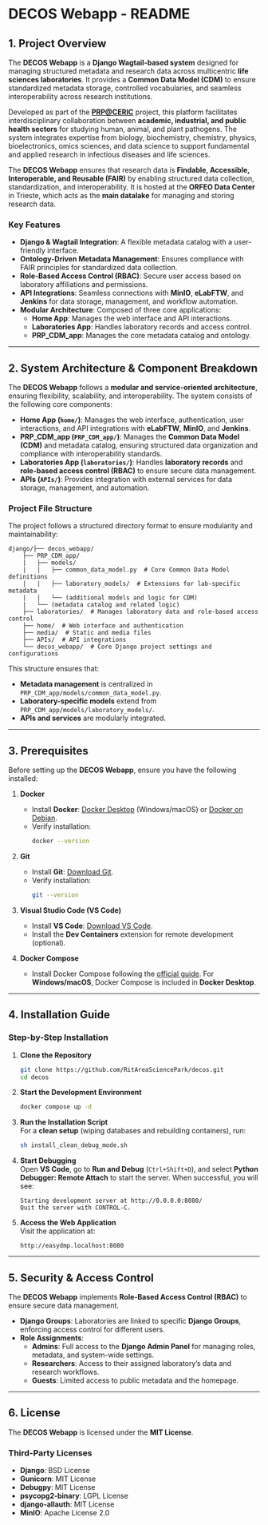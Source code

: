 # **DECOS Webapp - README**

## **1. Project Overview**

The **DECOS Webapp** is a **Django Wagtail-based system** designed for managing structured metadata and research data across multicentric **life sciences laboratories**. It provides a **Common Data Model (CDM)** to ensure standardized metadata storage, controlled vocabularies, and seamless interoperability across research institutions.

Developed as part of the [**PRP@CERIC**](https://www.pathogen-ri.eu/) project, this platform facilitates interdisciplinary collaboration between **academic, industrial, and public health sectors** for studying human, animal, and plant pathogens. The system integrates expertise from biology, biochemistry, chemistry, physics, bioelectronics, omics sciences, and data science to support fundamental and applied research in infectious diseases and life sciences.

The **DECOS Webapp** ensures that research data is **Findable, Accessible, Interoperable, and Reusable (FAIR)** by enabling structured data collection, standardization, and interoperability. It is hosted at the **ORFEO Data Center** in Trieste, which acts as the **main datalake** for managing and storing research data.

### **Key Features**
- **Django & Wagtail Integration**: A flexible metadata catalog with a user-friendly interface.
- **Ontology-Driven Metadata Management**: Ensures compliance with FAIR principles for standardized data collection.
- **Role-Based Access Control (RBAC)**: Secure user access based on laboratory affiliations and permissions.
- **API Integrations**: Seamless connections with **MinIO**, **eLabFTW**, and **Jenkins** for data storage, management, and workflow automation.
- **Modular Architecture**: Composed of three core applications:
  - **Home App**: Manages the web interface and API interactions.
  - **Laboratories App**: Handles laboratory records and access control.
  - **PRP_CDM_app**: Manages the core metadata catalog and ontology.

---

## **2. System Architecture & Component Breakdown**

The **DECOS Webapp** follows a **modular and service-oriented architecture**, ensuring flexibility, scalability, and interoperability. The system consists of the following core components:

- **Home App (`home/`)**: Manages the web interface, authentication, user interactions, and API integrations with **eLabFTW**, **MinIO**, and **Jenkins**.
- **PRP_CDM_app (`PRP_CDM_app/`)**: Manages the **Common Data Model (CDM)** and metadata catalog, ensuring structured data organization and compliance with interoperability standards.
- **Laboratories App (`laboratories/`)**: Handles **laboratory records** and **role-based access control (RBAC)** to ensure secure data management.
- **APIs (`APIs/`)**: Provides integration with external services for data storage, management, and automation.

### **Project File Structure**
The project follows a structured directory format to ensure modularity and maintainability:

```
django/├── decos_webapp/
    ├── PRP_CDM_app/
    |   ├── models/
    |   |   ├── common_data_model.py  # Core Common Data Model definitions
    |   |   ├── laboratory_models/  # Extensions for lab-specific metadata
    |   |   └── (additional models and logic for CDM)
    |   └── (metadata catalog and related logic)
    ├── laboratories/  # Manages laboratory data and role-based access control
    ├── home/  # Web interface and authentication
    ├── media/  # Static and media files
    ├── APIs/  # API integrations
    └── decos_webapp/  # Core Django project settings and configurations
```

This structure ensures that:
- **Metadata management** is centralized in `PRP_CDM_app/models/common_data_model.py`.
- **Laboratory-specific models** extend from `PRP_CDM_app/models/laboratory_models/`.
- **APIs and services** are modularly integrated.

---

## **3. Prerequisites**

Before setting up the **DECOS Webapp**, ensure you have the following installed:

1. **Docker**  
   - Install **Docker**: [Docker Desktop](https://www.docker.com/products/docker-desktop) (Windows/macOS) or [Docker on Debian](https://docs.docker.com/engine/install/debian/).
   - Verify installation:
     ```bash
     docker --version
     ```

2. **Git**  
   - Install **Git**: [Download Git](https://git-scm.com/downloads).
   - Verify installation:
     ```bash
     git --version
     ```

3. **Visual Studio Code (VS Code)**  
   - Install **VS Code**: [Download VS Code](https://code.visualstudio.com/).
   - Install the **Dev Containers** extension for remote development (optional).

4. **Docker Compose**  
   - Install Docker Compose following the [official guide](https://docs.docker.com/compose/install/). For **Windows/macOS**, Docker Compose is included in **Docker Desktop**.

---

## **4. Installation Guide**

### **Step-by-Step Installation**

1. **Clone the Repository**  
   ```bash
   git clone https://github.com/RitAreaSciencePark/decos.git
   cd decos
   ```

2. **Start the Development Environment**  
   ```bash
   docker compose up -d
   ```

3. **Run the Installation Script**  
   For a **clean setup** (wiping databases and rebuilding containers), run:
   ```bash
   sh install_clean_debug_mode.sh
   ```

4. **Start Debugging**  
   Open **VS Code**, go to **Run and Debug** (`Ctrl+Shift+D`), and select **Python Debugger: Remote Attach** to start the server. When successful, you will see:
   ```
   Starting development server at http://0.0.0.0:8080/
   Quit the server with CONTROL-C.
   ```

5. **Access the Web Application**  
   Visit the application at:
   ```
   http://easydmp.localhost:8080
   ```

---

## **5. Security & Access Control**

The **DECOS Webapp** implements **Role-Based Access Control (RBAC)** to ensure secure data management.

- **Django Groups**: Laboratories are linked to specific **Django Groups**, enforcing access control for different users.
- **Role Assignments**:
  - **Admins**: Full access to the **Django Admin Panel** for managing roles, metadata, and system-wide settings.
  - **Researchers**: Access to their assigned laboratory’s data and research workflows.
  - **Guests**: Limited access to public metadata and the homepage.

---

## **6. License**

The **DECOS Webapp** is licensed under the **MIT License**.

### **Third-Party Licenses**
- **Django**: BSD License
- **Gunicorn**: MIT License
- **Debugpy**: MIT License
- **psycopg2-binary**: LGPL License
- **django-allauth**: MIT License
- **MinIO**: Apache License 2.0

